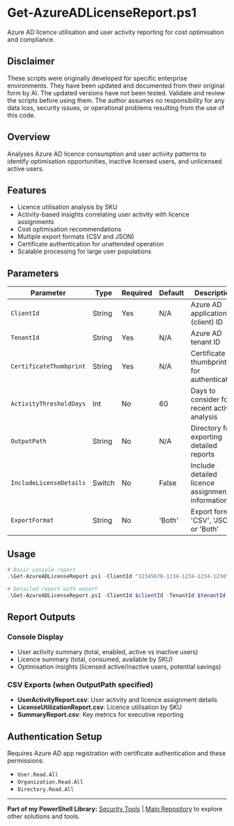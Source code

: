 # Get-AzureADLicenseReport.ps1

Azure AD licence utilisation and user activity reporting for cost optimisation and compliance.

## Disclaimer

These scripts were originally developed for specific enterprise environments. They have been updated and documented from their original form by AI. The updated versions have not been tested. Validate and review the scripts before using them. The author assumes no responsibility for any data loss, security issues, or operational problems resulting from the use of this code.

## Overview

Analyses Azure AD licence consumption and user activity patterns to identify optimisation opportunities, inactive licensed users, and unlicensed active users.

## Features

- Licence utilisation analysis by SKU
- Activity-based insights correlating user activity with licence assignments
- Cost optimisation recommendations
- Multiple export formats (CSV and JSON)
- Certificate authentication for unattended operation
- Scalable processing for large user populations

## Parameters

| Parameter | Type | Required | Default | Description |
|-----------|------|----------|---------|-------------|
| `ClientId` | String | Yes | N/A | Azure AD application (client) ID |
| `TenantId` | String | Yes | N/A | Azure AD tenant ID |
| `CertificateThumbprint` | String | Yes | N/A | Certificate thumbprint for authentication |
| `ActivityThresholdDays` | Int | No | 60 | Days to consider for recent activity analysis |
| `OutputPath` | String | No | N/A | Directory for exporting detailed reports |
| `IncludeLicenseDetails` | Switch | No | False | Include detailed licence assignment information |
| `ExportFormat` | String | No | 'Both' | Export format: 'CSV', 'JSON', or 'Both' |

## Usage

```powershell
# Basic console report
.\Get-AzureADLicenseReport.ps1 -ClientId "12345678-1234-1234-1234-123456789012" -TenantId "87654321-4321-4321-4321-210987654321" -CertificateThumbprint "ABC123DEF456..."

# Detailed report with export
.\Get-AzureADLicenseReport.ps1 -ClientId $clientId -TenantId $tenantId -CertificateThumbprint $certThumb -OutputPath "C:\Reports" -IncludeLicenseDetails -ActivityThresholdDays 90
```

## Report Outputs

### Console Display
- User activity summary (total, enabled, active vs inactive users)
- Licence summary (total, consumed, available by SKU)
- Optimisation insights (licensed active/inactive users, potential savings)

### CSV Exports (when OutputPath specified)
- **UserActivityReport.csv**: User activity and licence assignment details
- **LicenseUtilizationReport.csv**: Licence utilisation by SKU
- **SummaryReport.csv**: Key metrics for executive reporting

## Authentication Setup

Requires Azure AD app registration with certificate authentication and these permissions:
- `User.Read.All`
- `Organization.Read.All` 
- `Directory.Read.All`

---

**Part of my PowerShell Library:** [Security Tools](README.md) | [Main Repository](../README.md) to explore other solutions and tools.
